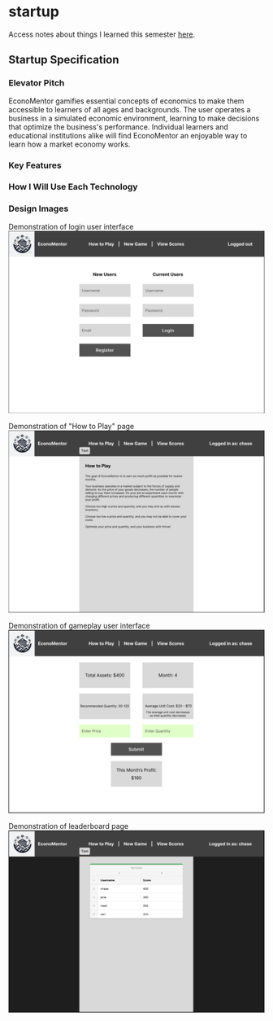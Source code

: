 # startup

Access notes about things I learned this semester [here](notes.md).

## Startup Specification

### Elevator Pitch

EconoMentor gamifies essential concepts of economics to make them accessible to learners of all ages and backgrounds. The user operates a business in a simulated economic environment, learning to make decisions that optimize the business's performance. Individual learners and educational institutions alike will find EconoMentor an enjoyable way to learn how a market economy works.

### Key Features

### How I Will Use Each Technology

### Design Images

Demonstration of login user interface
![Image of login user interface with options to register a new account or login to a current account](/assets/images/economentor_login.PNG)

Demonstration of "How to Play" page
![Image of "How to Play" page](/assets/images/economentor_howtoplay.PNG)

Demonstration of gameplay user interface
![Image of gameplay user interface showing key information and providing input options and a "submit" button](/assets/images/economentor_gameplay.PNG)

Demonstration of leaderboard page
![Image of the leaderboard showing a table with the users and their high scores](/assets/images/economentor_leaderboard.PNG)
